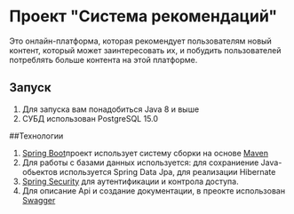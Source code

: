 # Проект "Система рекомендаций"
Это онлайн-платформа, которая рекомендует пользователям новый контент, который может заинтересовать их, 
и побудить пользователей потреблять больше контента на этой платформе.

## Запуск
1. Для запуска вам понадобиться Java 8 и выше
2. СУБД использован PostgreSQL 15.0

##Технологии
1. [Spring Boot](https://spring.io/projects/spring-boot)проект использует систему сборки на основе [Maven](https://maven.apache.org/)
2. Для работы с базами данных используется: для сохраниение Java-обьектов используется Spring Data Jpa, для реализации Hibernate
3. [Spring Security](https://spring.io/projects/spring-security) для аутентификации и контрола доступа.
4. Для описание Api и создание документации, в преокте использован [Swagger](https://swagger.io/)
